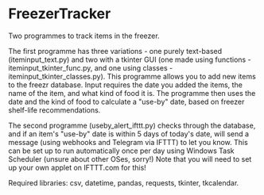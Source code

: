 # FreezerTracker
 Two programmes to track items in the freezer.

 The first programme has three variations - one purely text-based (iteminput_text.py) and two with a tkinter GUI (one made using functions - iteminput_tkinter_func.py, and one using classes - iteminput_tkinter_classes.py).
 This programme allows you to add new items to the freezr database. Input requires the date you added the items, the name of the item, and what kind of food it is. The programme then uses the date and the kind of food to calculate a "use-by" date, based on freezer shelf-life recommendations.

 The second programme (useby_alert_ifttt.py) checks through the database, and if an item's "use-by" date is within 5 days of today's date, will send a message (using webhooks and Telegram via IFTTT) to let you know. This can be set up to run automatically once per day using Windows Task Scheduler (unsure about other OSes, sorry!)
 Note that you will need to set up your own applet on IFTTT.com for this!

 Required libraries: csv, datetime, pandas, requests, tkinter, tkcalendar.